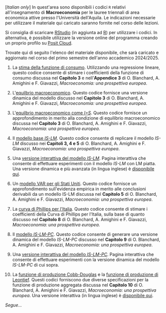 [*Italian only*] In quest'area sono disponibili i codici `R` relativi all'insegnamento di **Macroeconomia** per le lauree triennali di area economica attive presso l'Università dell'Aquila. Le indicazioni necessarie per utilizzare il materiale qui caricato saranno fornite nel corso delle lezioni.

Si consiglia di scaricare [RStudio](https://posit.co/products/open-source/rstudio/) (in aggiunta ad [R](https://www.r-project.org/)) per utilizzare i codici. In alternativa, è possibile utilizzare la versione online del programma creando un proprio profilo su [Posit Cloud](https://posit.cloud/). 

Trovate qui di seguito l'elenco del materiale disponibile, che sarà caricato e aggiornato nel corso del primo semestre dell'anno accademico 2024/2025.

1. La [stima della funzione di consumo](https://github.com/marcoverpas/Macroeconomia/blob/main/stima_consumi.R). Utilizzando una regressione lineare, questo codice consente di stimare i coefficienti della funzione di consumo discussa nel **Capitolo 3** e nell'**Appendice 3** di O. Blanchard, A. Amighini e F. Giavazzi, *Macroeconomia: una prospettiva europea*.

1. L'[equilbrio macroeconomico](https://github.com/marcoverpas/Macroeconomia/blob/main/equilibrio.R). Questo codice fornisce una versione dinamica del modello discusso nel **Capitolo 3** di O. Blanchard, A. Amighini e F. Giavazzi, *Macroeconomia: una prospettiva europea*. 

1. L'[equilbrio macroeconomico come *I=S*](https://github.com/marcoverpas/Macroeconomia/blob/main/equilibrio_con_S.R). Questo codice fornisce un approfondimento in merito alla condizione di equilibrio macroeconomico discussa nel **Capitolo 3** di O. Blanchard, A. Amighini e F. Giavazzi, *Macroeconomia: una prospettiva europea*.

1. Il [modello base *IS-LM*](https://x52gnt-marco-passarella.shinyapps.io/modello_is-lm_inter/). Questo codice consente di replicare il modello *IS-LM* discusso nei **Capitoli 3, 4 e 5** di O. Blanchard, A. Amighini e F. Giavazzi, *Macroeconomia: una prospettiva europea*.

1. Una [versione interattiva del modello *IS-LM*](https://x52gnt-marco-passarella.shinyapps.io/modello_is-lm_inter/). Pagina interattiva che consente di effettuare esperimenti con il modello *IS-LM* con LM piatta. Una versione dinamica e più avanzata (in lingua inglese) è [disponibile qui](https://x52gnt-marco-passarella.shinyapps.io/interactive_is-lm/).

1. Un [modello VAR per gli Stati Uniti](https://github.com/marcoverpas/Macroeconomia/blob/main/var_usa.R). Questo codice fornisce un approfondimento sull'evidenza empirica in merito alle conclusioni derivabili da un modello IS-LM discussa nel **Capitolo 5** di O. Blanchard, A. Amighini e F. Giavazzi, *Macroeconomia: una prospettiva europea*.

1. La [curva di Phillips per l'Italia](https://github.com/marcoverpas/Macroeconomia/blob/main/pc_italia.R). Questo codice consente di stimare i coefficienti della Curva di Phillips per l'Italia, sulla base di quanto discusso nel **Capitolo 8** di O. Blanchard, A. Amighini e F. Giavazzi, *Macroeconomia: una prospettiva europea*.

1. Il [modello *IS-LM-PC*](https://github.com/marcoverpas/Macroeconomia/blob/main/is_lm_pc.R). Questo codice consente di generare una versione dinamica del modello *IS-LM-PC* discusso nel **Capitolo 9** di O. Blanchard, A. Amighini e F. Giavazzi, *Macroeconomia: una prospettiva europea*.

1. Una [versione interattiva del modello *IS-LM-PC*](https://x52gnt-marco-passarella.shinyapps.io/modello_is-lm-pc_inter/). Pagina interattiva che consente di effettuare esperimenti con la versione dinamica del modello *IS-LM-PC* di cui sopra.

1. La [funzione di produzione Cobb-Douglas](https://github.com/marcoverpas/Macroeconomia/blob/main/cobb_douglas.R) e la [funzione di produzione di Leontief](https://github.com/marcoverpas/Macroeconomia/blob/main/leontief.R). Questi codici forniscono due diverse specificazioni per la funzione di produzione aggregata discussa nel **Capitolo 10** di O. Blanchard, A. Amighini e F. Giavazzi, *Macroeconomia: una prospettiva europea*. Una versione interattiva (in lingua inglese) è [disponibile qui](https://x52gnt-marco-passarella.shinyapps.io/cobb_douglas_inter/).

*Segue...*

